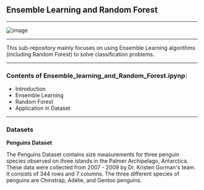 ## Ensemble Learning and Random Forest

---
![image](https://miro.medium.com/max/600/0*_tilFpFsmvouNKvw)

---
This sub-repository mainly focuses on using Ensemble Learning algorithms (including Random Forest) to solve classification problems.

---
### Contents of Ensemble_learning_and_Random_Forest.ipynp:
* Introduction
 * Ensemble Learning
 * Random Forest
* Application in Dataset

---
### Datasets
**Penguins Dataset**

The Penguins Dataset contains size measurements for three penguin species observed on three islands in the Palmer Archipelago, Antarctica. These data were collected from 2007 - 2009 by Dr. Kristen Gorman's team. It consists of 344 rows and 7 columns. The three different species of penguins are Chinstrap, Adélie, and Gentoo penguins.
